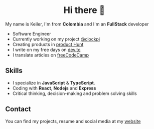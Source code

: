<div align="center">
  <h1>Hi there 👋</h1>
</div>


My name is Keiler, I'm from **Colombia** and I'm an **FullStack** developer
- Software Engineer
- Currently working on my project [@clockpi](https://github.com/clockpi)
- Creating products in [product Hunt](https://www.producthunt.com/@reliek21)
- I write on my free days on [dev.to](https://dev.to/reliek21)
- I translate articles on [freeCodeCamp](https://www.freecodecamp.org/espanol/news/author/keilerguardo)

## Skills
- I specialize in **JavaScript** & **TypeScript**.
- Coding with **React**, **Nodejs** and **Express**
- Critical thinking, decision-making and problem solving skills

## Contact
You can find my projects, resume and social media at my [website](https://keilerguardo.tech/)
